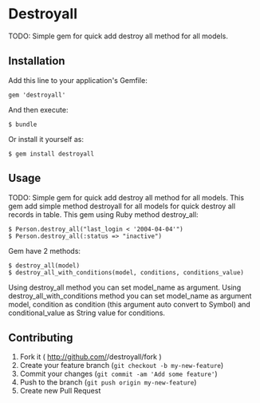 # Destroyall

TODO: Simple gem for quick add destroy all method for all models.

## Installation

Add this line to your application's Gemfile:

    gem 'destroyall'

And then execute:

    $ bundle

Or install it yourself as:

    $ gem install destroyall

## Usage

TODO: Simple gem for quick add destroy all method for all models. This gem add simple method destroyall for all models for quick destroy all records in table.
This gem using Ruby method destroy_all:

    $ Person.destroy_all("last_login < '2004-04-04'")
    $ Person.destroy_all(:status => "inactive")

Gem have 2 methods:

    $ destroy_all(model)
    $ destroy_all_with_conditions(model, conditions, conditions_value)

Using destroy_all method you can set model_name as argument.
Using destroy_all_with_conditions method you can set model_name as argument model, condition as condition (this argument auto convert to Symbol) and conditional_value as String value for conditions.

## Contributing

1. Fork it ( http://github.com/<my-github-username>/destroyall/fork )
2. Create your feature branch (`git checkout -b my-new-feature`)
3. Commit your changes (`git commit -am 'Add some feature'`)
4. Push to the branch (`git push origin my-new-feature`)
5. Create new Pull Request
